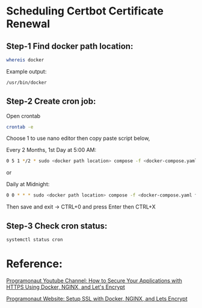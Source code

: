 # Scheduling Certbot Certificate Renewal

## Step-1 Find docker path location:

```bash
whereis docker
```

Example output:

```bash
/usr/bin/docker
```

## Step-2 Create cron job:

Open crontab

```bash
crontab -e
```

Choose 1 to use nano editor then copy paste script below,

Every 2 Months, 1st Day at 5:00 AM:

```bash
0 5 1 */2 * sudo <docker path location> compose -f <docker-compose.yaml file> up certbot
```

or


Daily at Midnight:

```bash
0 0 * * * sudo <docker path location> compose -f <docker-compose.yaml file> up certbot
```

Then save and exit -> CTRL+0 and press Enter then CTRL+X

## Step-3 Check cron status:

```bash
systemctl status cron
```

# Reference:

[Programonaut Youtube Channel: How to Secure Your Applications with HTTPS Using Docker, NGINX, and Let's Encrypt](https://youtu.be/J9jKKeV1XVE)

[Programonaut Website: Setup SSL with Docker, NGINX, and Lets Encrypt](https://www.programonaut.com/setup-ssl-with-docker-nginx-and-lets-encrypt/)
